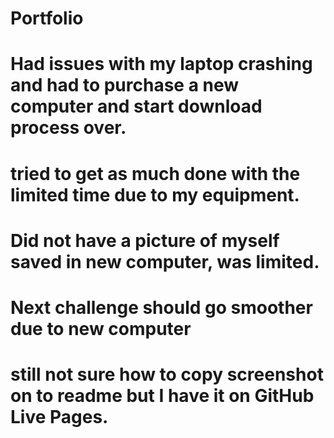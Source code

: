 # Portfolio

# Had issues with my laptop crashing and had to purchase a new computer and start download process over.

# tried to get as much done with the limited time due to my equipment.

# Did not have a picture of myself saved in new computer, was limited.

# Next challenge should go smoother due to new computer

# still not sure how to copy screenshot on to readme but I have it on GitHub Live Pages.